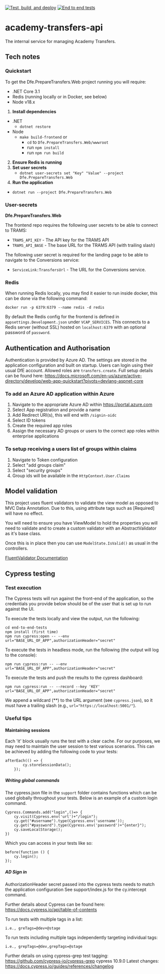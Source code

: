 [![Test, build, and deploy](https://github.com/DFE-Digital/academy-transfers-api/actions/workflows/build_test_deploy.yml/badge.svg)](https://github.com/DFE-Digital/academy-transfers-api/actions/workflows/build_test_deploy.yml)   [![End to end tests](https://github.com/DFE-Digital/academy-transfers-api/actions/workflows/end_to_end_tests.yml/badge.svg)](https://github.com/DFE-Digital/academy-transfers-api/actions/workflows/end_to_end_tests.yml)

# academy-transfers-api

The internal service for managing Academy Transfers.

## Tech notes

### Quickstart

To get the Dfe.PrepareTransfers.Web project running you will require:

- .NET Core 3.1
- Redis (running locally or in Docker, see below)
- Node v18.x

1. **Install dependencies**
- .NET
    - `dotnet restore`
- Node
    - `make build-frontend` or
      - `cd` to `Dfe.PrepareTransfers.Web/wwwroot`
      - run `npm install`
      - run `npm run build`
2. **Ensure Redis is running**
3. **Set user secrets**
   - `dotnet user-secrets set "Key" "Value" --project Dfe.PrepareTransfers.Web`
4. **Run the application**
- `dotnet run --project Dfe.PrepareTransfers.Web`

### User-secrets

**Dfe.PrepareTransfers.Web**

The frontend repo requires the following user secrets to be able to connect to TRAMS:

- `TRAMS_API_KEY` - The API key for the TRAMS API
- `TRAMS_API_BASE` - The base URL for the TRAMS API (with trailing slash)

The following user secret is required for the landing page to be able to navigate to the Conversions service:

- `ServiceLink:TransfersUrl` - The URL for the Conversions service.

### Redis

When running Redis locally, you may find it easier to run inside docker, this can be done via the following command:

`docker run -p 6379:6379 --name redis -d redis`

By default the Redis config for the frontend is defined in `appsettings.Development.json` under `VCAP_SERVICES`. This connects to a Redis server
(without SSL) hosted on `localhost:6379` with an optional password of `password`.

## Authentication and Authorisation
Authentication is provided by Azure AD. The settings are stored in the application configuration and built on startup.
Users can login using their usual DfE account. Allowed roles are `transfers.create`.
Full setup details can be found here: https://docs.microsoft.com/en-us/azure/active-directory/develop/web-app-quickstart?pivots=devlang-aspnet-core

### To add an Azure AD application within Azure
1. Navigate to the appropriate Azure AD within https://portal.azure.com
2. Select App registration and provide a name
3. Add Redirect URI(s), this will end with `/signin-oidc`
4. Select ID tokens
5. Create the required app roles
6. Assign the necessary AD groups or users to the correct app roles within enterprise applications

### To setup receiving a users list of groups within claims
1. Navigate to Token configuration
2. Select "add groups claim"
3. Select "security groups"
4. Group ids will be available in the `HttpContext.User.Claims`

## Model validation
This project uses fluent validators to validate the view model as opposed to MVC Data Annotation. Due to this, using attribute tags such as [Required] will have no effect.

You will need to ensure you have ViewModel to hold the properties you will need to validate and to create a custom validator with an AbstractValidator<CustomViewModel> as it's base class.

Once this is in place then you can use `ModelState.IsValid()` as usual in the controllers.

[FluentValidator Documentation](https://docs.fluentvalidation.net/en/latest/start.html)

## Cypress testing

### Test execution
The Cypress tests will run against the front-end of the application, so the credentials you provide below should be of the user that is set up to run against the UI.

To execute the tests locally and view the output, run the following:

```
cd end-to-end-tests
npm install (first time)
npm run cypress:open -- --env url="BASE_URL_OF_APP",authorizationHeader="secret"
```

To execute the tests in headless mode, run the following (the output will log to the console):

```
npm run cypress:run -- --env url="BASE_URL_OF_APP",authorizationHeader="secret"
```

To execute the tests and push the results to the cypress dashboard:

```
npm run cypress:run -- --record --key 'KEY' url="BASE_URL_OF_APP",authorizationHeader="secret"
```

We append a wildcard (\*\*) to the URL argument (see `cypress.json`), so it must have a trailing slash (e.g., `url="https://localhost:5001/"`).

### Useful tips

#### Maintaining sessions
Each 'it' block usually runs the test with a clear cache. For our purposes, we may need to maintain the user session to test various scenarios. This can be achieved by adding the following code to your tests:

```
afterEach(() => {
		cy.storeSessionData();
	});
```

##### Writing global commands
The cypress.json file in the `support` folder contains functions which can be used globally throughout your tests. Below is an example of a custom login command.

```
Cypress.Commands.add("login",()=> {
	cy.visit(Cypress.env('url')+"/login");
	cy.get("#username").type(Cypress.env('username'));
	cy.get("#password").type(Cypress.env('password')+"{enter}");
	cy.saveLocalStorage();
})

```

Which you can access in your tests like so:

```
before(function () {
	cy.login();
});
```
##### AD Sign in
AuthorizationHeader secret passed into the cypress tests needs to match the application configuration
See support/index.js for the cy.intercept command.


Further details about Cypress can be found here: https://docs.cypress.io/api/table-of-contents

To run tests with multiple tags in a list:

```
i.e., greTags=@dev+@stage
```

To run tests including multiple tags independently targeting individual tags:

```
i.e., grepTags=@dev,grepTags=@stage
```

Further details on using cypress-grep test tagging: https://github.com/cypress-io/cypress-grep
cypress 10.9.0 Latest changes: https://docs.cypress.io/guides/references/changelog
